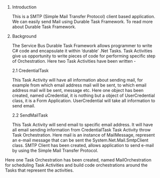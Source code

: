 1.	Introduction 

    This is a SMTP (Simple Mail Transfer Protocol) client based application. We can easily send Mail using Durable Task Framework. To        read more about Durable Task Framework.

2.	Background

    The Service Bus Durable Task Framework allows programmer to write C# code and encapsulate it within ‘durable’ .Net Tasks. Task        Activities give us opportunity to write pieces of code for performing specific step of Orchestration. Here two Task Activities        have been written - 
    
      2.1	CredentialTask
      
      This Task Activity will have all information about sending mail, for example from which email address mail will be sent, to              which email address mail will be sent, message etc. Here one object has been created, named uCredential, it is nothing but a             object of UserCredential class, it is a Form Application. UserCredential will take all information to send email.
          
      2.2	SendMailTask
      
      This Task Activity will send email to specific email address. It will have all email sending information from CredentialTask             Task Activity throw Task Orchestration. Here mail is an instance of MailMessage, represent an e-mail message that can be                 sent the System.Net.Mail.SmtpClient class. SMTP Client has been created, allows application to send e-mail by using the                  Simple Mail Transfer Protocol. 

Here one Task Orchestration has been created, named MailOrchestration for scheduling Task Activities and build code orchestrations around the Tasks that represent the activities. 

